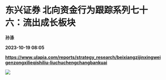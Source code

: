 # 东兴证券 北向资金行为跟踪系列七十六：流出成长板块
**孙涤**

**2023-10-19 08:05**

**https://www.ulapia.com/reports/strategy_research/beixiangzijinxingweigenzongxilieqishiliu-liuchuchengchangbankuai**

![](https://img.ulapia.com/thumbnails/strategy_research/20231019/H3_AP202310191602084517_1.jpg)
